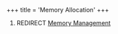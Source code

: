 +++
title = 'Memory Allocation'
+++

1.  REDIRECT [Memory Management](Memory_Management "wikilink")
